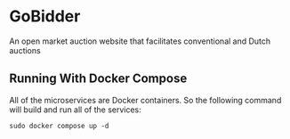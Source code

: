 # GoBidder
An open market auction website that facilitates conventional and Dutch auctions

## Running With Docker Compose

All of the microservices are Docker containers. So the following command will
build and run all of the services:

```shell
sudo docker compose up -d
```

